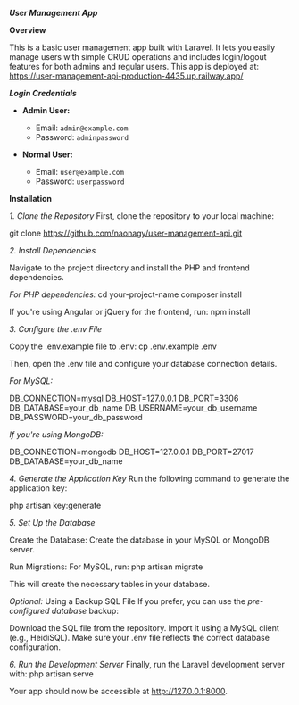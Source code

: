 ***User Management App***

**Overview**

This is a basic user management app built with Laravel. It lets you easily manage users with simple CRUD operations and includes login/logout features for both admins and regular users.
This app is deployed at: https://user-management-api-production-4435.up.railway.app/

***Login Credentials***

- **Admin User:**  
  - Email: `admin@example.com`  
  - Password: `adminpassword`
  
- **Normal User:**  
  - Email: `user@example.com`  
  - Password: `userpassword`



**Installation**

*1. Clone the Repository*
First, clone the repository to your local machine:

git clone https://github.com/naonagy/user-management-api.git


*2. Install Dependencies*

Navigate to the project directory and install the PHP and frontend dependencies.

*For PHP dependencies:*
cd your-project-name
composer install


If you're using Angular or jQuery for the frontend, run:
npm install


*3. Configure the .env File*

Copy the .env.example file to .env:
cp .env.example .env

Then, open the .env file and configure your database connection details.

*For MySQL:*

DB_CONNECTION=mysql
DB_HOST=127.0.0.1
DB_PORT=3306
DB_DATABASE=your_db_name
DB_USERNAME=your_db_username
DB_PASSWORD=your_db_password

*If you're using MongoDB:*

DB_CONNECTION=mongodb
DB_HOST=127.0.0.1
DB_PORT=27017
DB_DATABASE=your_db_name

*4. Generate the Application Key*
Run the following command to generate the application key:

php artisan key:generate


*5. Set Up the Database*

Create the Database:
Create the database in your MySQL or MongoDB server.

Run Migrations:
For MySQL, run:
php artisan migrate

This will create the necessary tables in your database.

*Optional:* Using a Backup SQL File
If you prefer, you can use the *pre-configured database* backup:

Download the SQL file from the repository.
Import it using a MySQL client (e.g., HeidiSQL).
Make sure your .env file reflects the correct database configuration.

*6. Run the Development Server*
Finally, run the Laravel development server with:
php artisan serve

Your app should now be accessible at http://127.0.0.1:8000.
